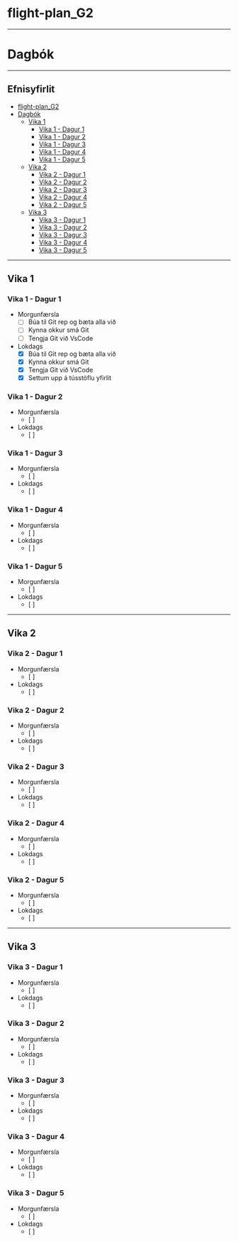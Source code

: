# flight-plan_G2
-----
# Dagbók
-----
## Efnisyfirlit
- [flight-plan\_G2](#flight-plan_g2)
- [Dagbók](#dagbók)
  - [Vika 1](#vika-1)
    - [Vika 1 - Dagur 1](#vika-1---dagur-1)
    - [Vika 1 - Dagur 2](#vika-1---dagur-2)
    - [Vika 1 - Dagur 3](#vika-1---dagur-3)
    - [Vika 1 - Dagur 4](#vika-1---dagur-4)
    - [Vika 1 - Dagur 5](#vika-1---dagur-5)
  - [Vika 2](#vika-2)
    - [Vika 2 - Dagur 1](#vika-2---dagur-1)
    - [Vika 2 - Dagur 2](#vika-2---dagur-2)
    - [Vika 2 - Dagur 3](#vika-2---dagur-3)
    - [Vika 2 - Dagur 4](#vika-2---dagur-4)
    - [Vika 2 - Dagur 5](#vika-2---dagur-5)
  - [Vika 3](#vika-3)
    - [Vika 3 - Dagur 1](#vika-3---dagur-1)
    - [Vika 3 - Dagur 2](#vika-3---dagur-2)
    - [Vika 3 - Dagur 3](#vika-3---dagur-3)
    - [Vika 3 - Dagur 4](#vika-3---dagur-4)
    - [Vika 3 - Dagur 5](#vika-3---dagur-5)
    
-----

## Vika 1
### Vika 1 - Dagur 1
- Morgunfærsla
  - [ ] Búa til Git rep og bæta alla við
  - [ ] Kynna okkur smá Git
  - [ ] Tengja Git við VsCode
- Lokdags
  - [x] Búa til Git rep og bæta alla við
  - [x] Kynna okkur smá Git
  - [x] Tengja Git við VsCode
  - [x] Settum upp á tússtöflu yfirlit 

### Vika 1 - Dagur 2
- Morgunfærsla
  - [ ]
- Lokdags
  - [ ]
### Vika 1 - Dagur 3
- Morgunfærsla
  - [ ]
- Lokdags
  - [ ]
### Vika 1 - Dagur 4
- Morgunfærsla
  - [ ]
- Lokdags
  - [ ]
### Vika 1 - Dagur 5
- Morgunfærsla
  - [ ]
- Lokdags
  - [ ]

-----

## Vika 2
### Vika 2 - Dagur 1
- Morgunfærsla
  - [ ]
- Lokdags
  - [ ]
### Vika 2 - Dagur 2
- Morgunfærsla
  - [ ]
- Lokdags
  - [ ]
### Vika 2 - Dagur 3
- Morgunfærsla
  - [ ]
- Lokdags
  - [ ]
### Vika 2 - Dagur 4
- Morgunfærsla
  - [ ]
- Lokdags
  - [ ]
### Vika 2 - Dagur 5
- Morgunfærsla
  - [ ]
- Lokdags
  - [ ]

-----

## Vika 3
### Vika 3 - Dagur 1
- Morgunfærsla
  - [ ]
- Lokdags
  - [ ]
### Vika 3 - Dagur 2
- Morgunfærsla
  - [ ]
- Lokdags
  - [ ]
### Vika 3 - Dagur 3
- Morgunfærsla
  - [ ]
- Lokdags
  - [ ]
### Vika 3 - Dagur 4
- Morgunfærsla
  - [ ]
- Lokdags
  - [ ]
### Vika 3 - Dagur 5
- Morgunfærsla
  - [ ]
- Lokdags
  - [ ]
